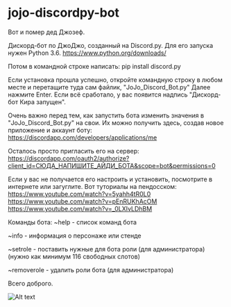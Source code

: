 # jojo-discordpy-bot
Вот и помер дед Джозеф.





Дискорд-бот по ДжоДжо, созданный на Discord.py.
Для его запуска нужен Python 3.6.
https://www.python.org/downloads/

Потом в командной строке написать:
pip install discord.py

Если установка прошла успешно, откройте командную строку в любом месте и перетащите туда сам файлик, "JoJo_Discord_Bot.py"
Далее нажмите Enter. Если всё сработало, у вас появится надпись "Дискорд-бот Кира запущен".

Очень важно перед тем, как запустить бота изменить значения в "JoJo_Discord_Bot.py" на свои.
Их можно получить здесь, создав новое приложение и аккаунт боту: https://discordapp.com/developers/applications/me

Осталось просто пригласить его на сервер:
https://discordapp.com/oauth2/authorize?client_id=СЮДА_НАПИШИТЕ_АЙДИ_БОТА&scope=bot&permissions=0

Если у вас не получается его настроить и установить, посмотрите в интернете или загуглите.
Вот туториалы на пендосском:
https://www.youtube.com/watch?v=5yahh4tR0L0
https://www.youtube.com/watch?v=pEnRUKhAcOM
https://www.youtube.com/watch?v=_0LXIvLDhBM


Команды бота:
~help - список команд бота

~info - информация о персонаже или стенде

~setrole - поставить нужные для бота роли (для администратора) (нужно как минимум 116 свободных слотов)

~removerole - удалить роли бота (для администратора)


Всего доброго.

![Alt text](https://cdn.discordapp.com/avatars/473401243079802880/4bca45e4a69d350e8d019b6dcdadec43?size=2048 "")
